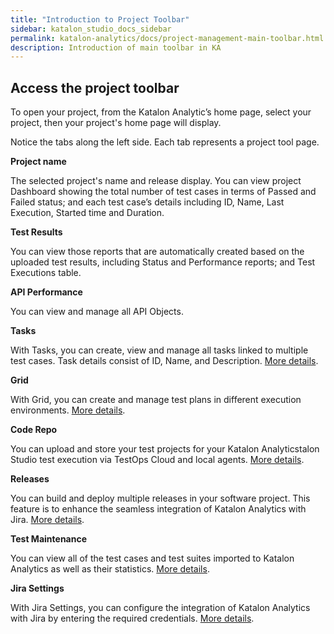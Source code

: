 ```yaml
---
title: "Introduction to Project Toolbar" 
sidebar: katalon_studio_docs_sidebar
permalink: katalon-analytics/docs/project-management-main-toolbar.html 
description: Introduction of main toolbar in KA
---
```


## Access the project toolbar

To open your project, from the Katalon Analytic’s home page, select your project, then your project's home page will display.

Notice the tabs along the left side. Each tab represents a project tool page.

**Project name**

The selected project's name and release display. You can view project Dashboard showing the total number of test cases in terms of Passed and Failed status; and each test case’s details including ID, Name, Last Execution, Started time and Duration.

**Test Results** 

You can view those reports that are automatically created based on the uploaded test results, including Status and Performance reports; and Test Executions table.

**API Performance**

You can view and manage all API Objects.

**Tasks**

With Tasks, you can create, view and manage all tasks linked to multiple test cases. Task details consist of ID, Name, and Description. [More details](katalon-analytics/docs/project-management-task.html).

**Grid**

With Grid, you can create and manage test plans in different execution environments. [More details]().

**Code Repo**

You can upload and store your test projects for your Katalon Analyticstalon Studio test execution via TestOps Cloud and local agents. [More details](katalon-analytics/docs/code-repo.html).

**Releases**

You can build and deploy multiple releases in your software project. This feature is to enhance the seamless integration of Katalon Analytics with Jira. [More details](katalon-analytics/docs/ka-integration-jira.html).

**Test Maintenance**

You can view all of the test cases and test suites imported to Katalon Analytics as well as their statistics. [More details](katalon-analytics/docs/test-management-maintenance.html).

**Jira Settings**

With Jira Settings, you can configure the integration of Katalon Analytics with Jira by entering the required credentials. [More details](katalon-analytics/docs/ka-integration-jira.html).

